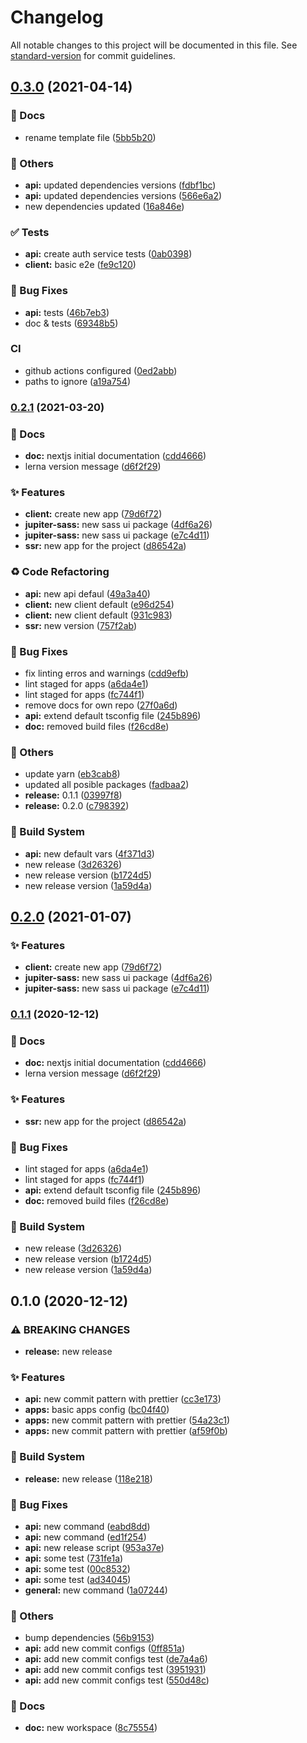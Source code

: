 # Changelog

All notable changes to this project will be documented in this file. See [standard-version](https://github.com/conventional-changelog/standard-version) for commit guidelines.

## [0.3.0](https://github.com/HigorAlves/jetpack-stack/compare/v0.2.1...v0.3.0) (2021-04-14)


### :memo: Docs

* rename template file ([5bb5b20](https://github.com/HigorAlves/jetpack-stack/commit/5bb5b20c823b9393a4435b2ed9d88b917cc27096))


### :triangular_flag_on_post: Others

* **api:** updated dependencies versions ([fdbf1bc](https://github.com/HigorAlves/jetpack-stack/commit/fdbf1bc07028d224668ebb5e39c4da2c2788b238))
* **api:** updated dependencies versions ([566e6a2](https://github.com/HigorAlves/jetpack-stack/commit/566e6a2fe7ac0d1adf6fbf6ddd1aa4eb2e0f7b8c))
* new dependencies updated ([16a846e](https://github.com/HigorAlves/jetpack-stack/commit/16a846e3f730b178fa907c5b1c65fc5df052d602))


### :white_check_mark: Tests

* **api:** create auth service tests ([0ab0398](https://github.com/HigorAlves/jetpack-stack/commit/0ab03988b58b6e210504cb19e258476b32c52498))
* **client:** basic e2e ([fe9c120](https://github.com/HigorAlves/jetpack-stack/commit/fe9c120e03d920780cc0761049e3be6453ab1c0c))


### :bug: Bug Fixes

* **api:** tests ([46b7eb3](https://github.com/HigorAlves/jetpack-stack/commit/46b7eb31a6c18c38404bec21bd733f418db644dd))
* doc & tests ([69348b5](https://github.com/HigorAlves/jetpack-stack/commit/69348b56c8ba213d58bc4c3a3aa299dde3c1b996))


### CI

* github actions configured ([0ed2abb](https://github.com/HigorAlves/jetpack-stack/commit/0ed2abb4b9c76f79b517271b69c8ce32cb5b44ce))
* paths to ignore ([a19a754](https://github.com/HigorAlves/jetpack-stack/commit/a19a7547ea1a49660664a99a9dab205309b27c94))

### [0.2.1](https://github.com/HigorAlves/jetpack-stack/compare/v0.1.0...v0.2.1) (2021-03-20)


### :memo: Docs

* **doc:** nextjs initial documentation ([cdd4666](https://github.com/HigorAlves/jetpack-stack/commit/cdd4666117e9c31d3bb197427d0a49ff949ff51e))
* lerna version message ([d6f2f29](https://github.com/HigorAlves/jetpack-stack/commit/d6f2f297400251dc29531896540f3952df108626))


### :sparkles: Features

* **client:** create new app ([79d6f72](https://github.com/HigorAlves/jetpack-stack/commit/79d6f7212793d121860095fc62787073c9656986))
* **jupiter-sass:** new sass ui package ([4df6a26](https://github.com/HigorAlves/jetpack-stack/commit/4df6a2652d1856cbf0a252eaa43c835bbb0c85ca))
* **jupiter-sass:** new sass ui package ([e7c4d11](https://github.com/HigorAlves/jetpack-stack/commit/e7c4d1184671c085b8d687a19b3ee7a372c71507))
* **ssr:** new app for the project ([d86542a](https://github.com/HigorAlves/jetpack-stack/commit/d86542a2c99773130a5e81a43f0ea812b333fb06))


### :recycle: Code Refactoring

* **api:** new api defaul ([49a3a40](https://github.com/HigorAlves/jetpack-stack/commit/49a3a40664e06c72d928262c53200acb96fe4c77))
* **client:** new client default ([e96d254](https://github.com/HigorAlves/jetpack-stack/commit/e96d254bab5fe8e3de5af01c5085646231d3d9a3))
* **client:** new client default ([931c983](https://github.com/HigorAlves/jetpack-stack/commit/931c983a19fa6a2d0c39350fd7970393fe3a1181))
* **ssr:** new version ([757f2ab](https://github.com/HigorAlves/jetpack-stack/commit/757f2ab0f58938018fffc7c219939619a6312f9e))


### :bug: Bug Fixes

* fix linting erros and warnings ([cdd9efb](https://github.com/HigorAlves/jetpack-stack/commit/cdd9efb39e749df82265776e44367fc23e255d9b))
* lint staged for apps ([a6da4e1](https://github.com/HigorAlves/jetpack-stack/commit/a6da4e15186fbc19aa8870bd4281aff18ab501f0))
* lint staged for apps ([fc744f1](https://github.com/HigorAlves/jetpack-stack/commit/fc744f159909de4cc1d9c2cf54bd3380a438eb34))
* remove docs for own repo ([27f0a6d](https://github.com/HigorAlves/jetpack-stack/commit/27f0a6d375fe4132233a462272819a220b36fc1e))
* **api:** extend default tsconfig file ([245b896](https://github.com/HigorAlves/jetpack-stack/commit/245b896565829e17afa9817932308b3992a313bc))
* **doc:** removed build files ([f26cd8e](https://github.com/HigorAlves/jetpack-stack/commit/f26cd8e6c21f4151151b64654389505b4729edde))


### :triangular_flag_on_post: Others

* update yarn ([eb3cab8](https://github.com/HigorAlves/jetpack-stack/commit/eb3cab800a0018acfd4603b7a96d81960fdf11dd))
* updated all posible packages ([fadbaa2](https://github.com/HigorAlves/jetpack-stack/commit/fadbaa2d8bd4c6bf725cf7aa7e74dbbc232efc7a))
* **release:** 0.1.1 ([03997f8](https://github.com/HigorAlves/jetpack-stack/commit/03997f8e68deb3fa9231d5c0c598b88c13373601))
* **release:** 0.2.0 ([c798392](https://github.com/HigorAlves/jetpack-stack/commit/c7983921505a17feb4a4abf6be48c8b4165dd0c8))


### :rocket: Build System

* **api:** new default vars ([4f371d3](https://github.com/HigorAlves/jetpack-stack/commit/4f371d32cbb5b2f1d773a23bef02f53febdc84ba))
* new release ([3d26326](https://github.com/HigorAlves/jetpack-stack/commit/3d263267e919e575b63b7c81d76b266a508fb1aa))
* new release version ([b1724d5](https://github.com/HigorAlves/jetpack-stack/commit/b1724d50ab3590475b784f5ef8c715d6176edf4e))
* new release version ([1a59d4a](https://github.com/HigorAlves/jetpack-stack/commit/1a59d4ae34c032998c4b5808e73ba3fefcdbfcb7))

## [0.2.0](https://github.com/HigorAlves/jetpack-stack/compare/v0.1.1...v0.2.0) (2021-01-07)


### :sparkles: Features

* **client:** create new app ([79d6f72](https://github.com/HigorAlves/jetpack-stack/commit/79d6f7212793d121860095fc62787073c9656986))
* **jupiter-sass:** new sass ui package ([4df6a26](https://github.com/HigorAlves/jetpack-stack/commit/4df6a2652d1856cbf0a252eaa43c835bbb0c85ca))
* **jupiter-sass:** new sass ui package ([e7c4d11](https://github.com/HigorAlves/jetpack-stack/commit/e7c4d1184671c085b8d687a19b3ee7a372c71507))

### [0.1.1](https://github.com/HigorAlves/jetpack-stack/compare/v0.1.0...v0.1.1) (2020-12-12)


### :memo: Docs

* **doc:** nextjs initial documentation ([cdd4666](https://github.com/HigorAlves/jetpack-stack/commit/cdd4666117e9c31d3bb197427d0a49ff949ff51e))
* lerna version message ([d6f2f29](https://github.com/HigorAlves/jetpack-stack/commit/d6f2f297400251dc29531896540f3952df108626))


### :sparkles: Features

* **ssr:** new app for the project ([d86542a](https://github.com/HigorAlves/jetpack-stack/commit/d86542a2c99773130a5e81a43f0ea812b333fb06))


### :bug: Bug Fixes

* lint staged for apps ([a6da4e1](https://github.com/HigorAlves/jetpack-stack/commit/a6da4e15186fbc19aa8870bd4281aff18ab501f0))
* lint staged for apps ([fc744f1](https://github.com/HigorAlves/jetpack-stack/commit/fc744f159909de4cc1d9c2cf54bd3380a438eb34))
* **api:** extend default tsconfig file ([245b896](https://github.com/HigorAlves/jetpack-stack/commit/245b896565829e17afa9817932308b3992a313bc))
* **doc:** removed build files ([f26cd8e](https://github.com/HigorAlves/jetpack-stack/commit/f26cd8e6c21f4151151b64654389505b4729edde))


### :rocket: Build System

* new release ([3d26326](https://github.com/HigorAlves/jetpack-stack/commit/3d263267e919e575b63b7c81d76b266a508fb1aa))
* new release version ([b1724d5](https://github.com/HigorAlves/jetpack-stack/commit/b1724d50ab3590475b784f5ef8c715d6176edf4e))
* new release version ([1a59d4a](https://github.com/HigorAlves/jetpack-stack/commit/1a59d4ae34c032998c4b5808e73ba3fefcdbfcb7))

## 0.1.0 (2020-12-12)


### ⚠ BREAKING CHANGES

* **release:** new release

### :sparkles: Features

* **api:** new commit pattern with prettier ([cc3e173](https://github.com/HigorAlves/jetpack-stack/commit/cc3e173f6f041c953a8a7c30fe0a66a0eed33ef6))
* **apps:** basic apps config ([bc04f40](https://github.com/HigorAlves/jetpack-stack/commit/bc04f40b4936615914dad871c39e53f474d8923b))
* **apps:** new commit pattern with prettier ([54a23c1](https://github.com/HigorAlves/jetpack-stack/commit/54a23c16cb567eea7b765a50989c5a6e94c9425c))
* **apps:** new commit pattern with prettier ([af59f0b](https://github.com/HigorAlves/jetpack-stack/commit/af59f0b20aa799b43bbd763942c8ba332ba7ad6d))


### :rocket: Build System

* **release:** new release ([118e218](https://github.com/HigorAlves/jetpack-stack/commit/118e218ddbd903d3565f80e331684a0a7ccc19c2))


### :bug: Bug Fixes

* **api:** new command ([eabd8dd](https://github.com/HigorAlves/jetpack-stack/commit/eabd8dd3c65c53c4ca0d02243037f405b2946bbe))
* **api:** new command ([ed1f254](https://github.com/HigorAlves/jetpack-stack/commit/ed1f254dab8d98d65b289059a53bf8929101ee8a))
* **api:** new release script ([953a37e](https://github.com/HigorAlves/jetpack-stack/commit/953a37e6c2aa8169ffe80458dc9067e72d3df313))
* **api:** some test ([731fe1a](https://github.com/HigorAlves/jetpack-stack/commit/731fe1ab5a49e1e1f24559921361873c90060bff))
* **api:** some test ([00c8532](https://github.com/HigorAlves/jetpack-stack/commit/00c8532d7e2d285c0dbb005d56f35fef865ddf45))
* **api:** some test ([ad34045](https://github.com/HigorAlves/jetpack-stack/commit/ad340450c30a3a01d16e9a5ded98d0a94ac4a5b4))
* **general:** new command ([1a07244](https://github.com/HigorAlves/jetpack-stack/commit/1a07244b8e12eb07c5d781a2103f4a28eda98c44))


### :triangular_flag_on_post: Others

* bump dependencies ([56b9153](https://github.com/HigorAlves/jetpack-stack/commit/56b91531512e116626f8fad2beec375e5002cd0e))
* **api:** add new commit configs ([0ff851a](https://github.com/HigorAlves/jetpack-stack/commit/0ff851a8d7b0dbb5bed09743910368b50fc560da))
* **api:** add new commit configs test ([de7a4a6](https://github.com/HigorAlves/jetpack-stack/commit/de7a4a686d6877448149bb3d252e56a365d95e29))
* **api:** add new commit configs test ([3951931](https://github.com/HigorAlves/jetpack-stack/commit/39519310f017cc723ac17aaf8fed1e89edbfce34))
* **api:** add new commit configs test ([550d48c](https://github.com/HigorAlves/jetpack-stack/commit/550d48c6de3befe4193d3d9bceb46425c6488d69))


### :memo: Docs

* **doc:** new workspace ([8c75554](https://github.com/HigorAlves/jetpack-stack/commit/8c75554bd8abe4abb909da2b7894f26cea69a98a))
